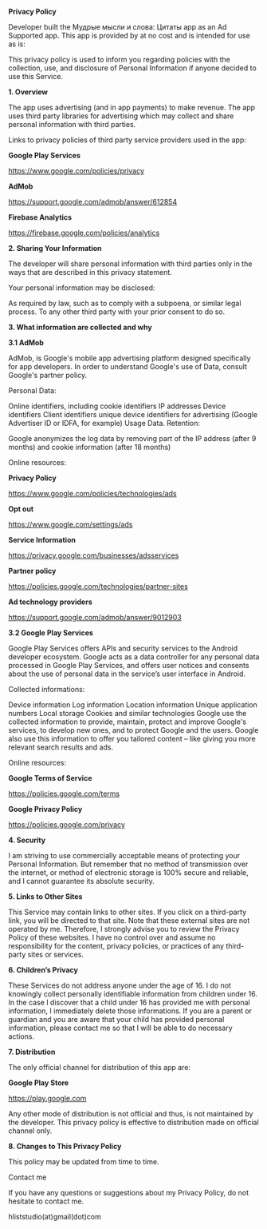 <b>Privacy Policy</b>

Developer built the Мудрые мысли и слова: Цитаты app as an Ad Supported app. This app is provided by at no cost and is intended for use as is:

This privacy policy is used to inform you regarding policies with the collection, use, and disclosure of Personal Information if anyone decided to use this Service.

<b>1. Overview</b>

The app uses advertising (and in app payments) to make revenue. The app uses third party libraries for advertising which may collect and share personal information with third parties.

Links to privacy policies of third party service providers used in the app:

<b>Google Play Services</b>

https://www.google.com/policies/privacy

<b>AdMob</b>

https://support.google.com/admob/answer/612854

<b>Firebase Analytics</b>

https://firebase.google.com/policies/analytics

<b>2. Sharing Your Information</b>

The developer will share personal information with third parties only in the ways that are described in this privacy statement.

Your personal information may be disclosed:

As required by law, such as to comply with a subpoena, or similar legal process.
To any other third party with your prior consent to do so.
  
<b>3. What information are collected and why</b>

<b>3.1 AdMob</b>

AdMob, is Google's mobile app advertising platform designed specifically for app developers. In order to understand Google's use of Data, consult Google's partner policy.

Personal Data:

Online identifiers, including cookie identifiers
IP addresses
Device identifiers
Client identifiers
unique device identifiers for advertising (Google Advertiser ID or IDFA, for example)
Usage Data.
Retention:

Google anonymizes the log data by removing part of the IP address (after 9 months) and cookie information (after 18 months)

Online resources:

<b>Privacy Policy</b>

https://www.google.com/policies/technologies/ads

<b>Opt out</b>

https://www.google.com/settings/ads

<b>Service Information</b>

https://privacy.google.com/businesses/adsservices

<b>Partner policy</b>

https://policies.google.com/technologies/partner-sites

<b>Ad technology providers</b>

https://support.google.com/admob/answer/9012903

<b>3.2 Google Play Services</b>

Google Play Services offers APIs and security services to the Android developer ecosystem. Google acts as a data controller for any personal data processed in Google Play Services, and offers user notices and consents about the use of personal data in the service’s user interface in Android.

Collected informations:

Device information
Log information
Location information
Unique application numbers
Local storage
Cookies and similar technologies
Google use the collected information to provide, maintain, protect and improve Google's services, to develop new ones, and to protect Google and the users. Google also use this information to offer you tailored content – like giving you more relevant search results and ads.

Online resources:

<b>Google Terms of Service</b>

https://policies.google.com/terms

<b>Google Privacy Policy</b>

https://policies.google.com/privacy

<b>4. Security</b>

I am striving to use commercially acceptable means of protecting your Personal Information. But remember that no method of transmission over the internet, or method of electronic storage is 100% secure and reliable, and I cannot guarantee its absolute security.

<b>5. Links to Other Sites</b>

This Service may contain links to other sites. If you click on a third-party link, you will be directed to that site. Note that these external sites are not operated by me. Therefore, I strongly advise you to review the Privacy Policy of these websites. I have no control over and assume no responsibility for the content, privacy policies, or practices of any third-party sites or services.

<b>6. Children’s Privacy</b>

These Services do not address anyone under the age of 16. I do not knowingly collect personally identifiable information from children under 16. In the case I discover that a child under 16 has provided me with personal information, I immediately delete those informations. If you are a parent or guardian and you are aware that your child has provided personal information, please contact me so that I will be able to do necessary actions.

<b>7. Distribution</b>

The only official channel for distribution of this app are:

<b>Google Play Store</b>

https://play.google.com

Any other mode of distribution is not official and thus, is not maintained by the developer. This privacy policy is effective to distribution made on official channel only.

<b>8. Changes to This Privacy Policy</b>

This policy may be updated from time to time.

Contact me

If you have any questions or suggestions about my Privacy Policy, do not hesitate to contact me.

hliststudio(at)gmail(dot)com
